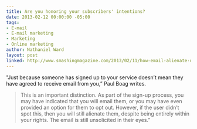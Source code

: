 ```yaml
---
title: Are you honoring your subscribers' intentions?
date: 2013-02-12 00:00:00 -05:00
tags:
- E-mail
- E-mail marketing
- Marketing
- Online marketing
author: Nathaniel Ward
layout: post
linked: http://www.smashingmagazine.com/2013/02/11/how-email-alienate-users/
---
```


"Just because someone has signed up to your service doesn’t mean they have agreed to receive email from you,” Paul Boag writes.

> This is an important distinction. As part of the sign-up process, you may have indicated that you will email them, or you may have even provided an option for them to opt out. However, if the user didn’t spot this, then you will still alienate them, despite being entirely within your rights. The email is still unsolicited in their eyes.”